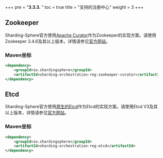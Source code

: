 +++
pre = "<b>3.3.3. </b>"
toc = true
title = "支持的注册中心"
weight = 3
+++

## Zookeeper

Sharding-Sphere官方使用[Apache Curator](http://curator.apache.org/)作为Zookeeper的实现方案。请使用Zookeeper 3.4.6及其以上版本，详情请参见[官方网站](https://zookeeper.apache.org/)。

### Maven坐标

```xml
<dependency>
    <groupId>io.shardingsphere</groupId>
    <artifactId>sharding-orchestration-reg-zookeeper-curator</artifactId>
</dependency>
```

## Etcd

Sharding-Sphere官方使用[原生的Etcd](https://coreos.com/etcd/)作为Etcd的实现方案。请使用Etcd V3及其以上版本，详情请参见[官方网站](https://coreos.com/etcd/docs/latest)。

### Maven坐标
```xml
<dependency>
    <groupId>io.shardingsphere</groupId>
    <artifactId>sharding-orchestration-reg-etcd</artifactId>
</dependency>
```
